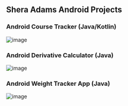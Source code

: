 ## Shera Adams Android Projects

### Android Course Tracker (Java/Kotlin)

![image](https://github.com/sheraadams/sheraadams.github.io/assets/110789514/2e17ea3f-03a4-4537-afe0-26e551ffed5f)

### Android Derivative Calculator (Java)

![image](https://github.com/sheraadams/sheraadams.github.io/assets/110789514/1d3e6add-3a9d-4391-aaeb-eb2d9975ebcf)

### Android Weight Tracker App (Java)

![image](https://github.com/sheraadams/sheraadams.github.io/assets/110789514/32b39856-e010-4ef9-95e5-799ff76bb97b)
